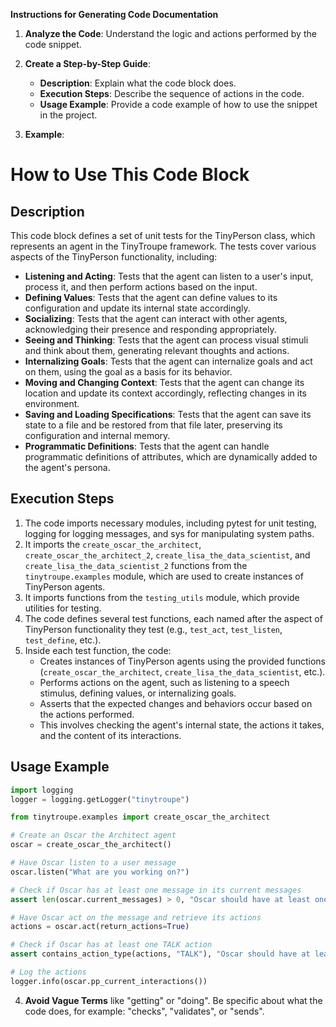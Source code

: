 **Instructions for Generating Code Documentation**

1. **Analyze the Code**: Understand the logic and actions performed by the code snippet.

2. **Create a Step-by-Step Guide**:
    - **Description**: Explain what the code block does.
    - **Execution Steps**: Describe the sequence of actions in the code.
    - **Usage Example**: Provide a code example of how to use the snippet in the project.

3. **Example**:

How to Use This Code Block
=========================================================================================

Description
-------------------------
This code block defines a set of unit tests for the TinyPerson class, which represents an agent in the TinyTroupe framework. The tests cover various aspects of the TinyPerson functionality, including:

- **Listening and Acting**: Tests that the agent can listen to a user's input, process it, and then perform actions based on the input.
- **Defining Values**: Tests that the agent can define values to its configuration and update its internal state accordingly.
- **Socializing**: Tests that the agent can interact with other agents, acknowledging their presence and responding appropriately.
- **Seeing and Thinking**: Tests that the agent can process visual stimuli and think about them, generating relevant thoughts and actions.
- **Internalizing Goals**: Tests that the agent can internalize goals and act on them, using the goal as a basis for its behavior.
- **Moving and Changing Context**: Tests that the agent can change its location and update its context accordingly, reflecting changes in its environment.
- **Saving and Loading Specifications**: Tests that the agent can save its state to a file and be restored from that file later, preserving its configuration and internal memory.
- **Programmatic Definitions**: Tests that the agent can handle programmatic definitions of attributes, which are dynamically added to the agent's persona.

Execution Steps
-------------------------
1. The code imports necessary modules, including pytest for unit testing, logging for logging messages, and sys for manipulating system paths.
2. It imports the `create_oscar_the_architect`, `create_oscar_the_architect_2`, `create_lisa_the_data_scientist`, and `create_lisa_the_data_scientist_2` functions from the `tinytroupe.examples` module, which are used to create instances of TinyPerson agents.
3. It imports functions from the `testing_utils` module, which provide utilities for testing.
4. The code defines several test functions, each named after the aspect of TinyPerson functionality they test (e.g., `test_act`, `test_listen`, `test_define`, etc.).
5. Inside each test function, the code:
    - Creates instances of TinyPerson agents using the provided functions (`create_oscar_the_architect`, `create_lisa_the_data_scientist`, etc.).
    - Performs actions on the agent, such as listening to a speech stimulus, defining values, or internalizing goals.
    - Asserts that the expected changes and behaviors occur based on the actions performed.
    - This involves checking the agent's internal state, the actions it takes, and the content of its interactions.

Usage Example
-------------------------

```python
import logging
logger = logging.getLogger("tinytroupe")

from tinytroupe.examples import create_oscar_the_architect

# Create an Oscar the Architect agent
oscar = create_oscar_the_architect()

# Have Oscar listen to a user message
oscar.listen("What are you working on?")

# Check if Oscar has at least one message in its current messages
assert len(oscar.current_messages) > 0, "Oscar should have at least one message in its current messages."

# Have Oscar act on the message and retrieve its actions
actions = oscar.act(return_actions=True)

# Check if Oscar has at least one TALK action
assert contains_action_type(actions, "TALK"), "Oscar should have at least one TALK action to perform."

# Log the actions
logger.info(oscar.pp_current_interactions())
```

4. **Avoid Vague Terms** like "getting" or "doing". Be specific about what the code does, for example: "checks", "validates", or "sends".